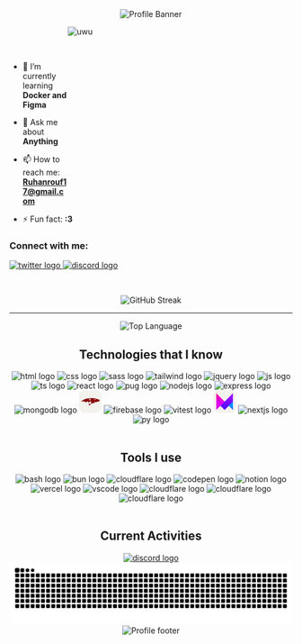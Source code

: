 <div align="center">
  <picture>
  <source media="(prefers-color-scheme: light)" srcset="https://capsule-render.vercel.app/api?type=waving&color=e6e7ed&fontSize=40&height=300&descAlignY=62&animation=fadeIn&text=Hey%20,%20I%27m%20Ruhan&desc=%20I%27m%20a%20frontend%20developer%20%F0%9F%96%A5%EF%B8%8F">
   <img alt="Profile Banner" src="https://capsule-render.vercel.app/api?type=waving&theme=tokyonight&fontSize=40&height=300&descAlignY=62&animation=fadeIn&text=Hey%20,%20I%27m%20Ruhan&desc=%20I%27m%20a%20software%20engineer%20%F0%9F%96%A5%EF%B8%8F">
 </picture>
</div>


&nbsp;
<img align="right" alt="uwu" width="400" height="300" src="https://raw.githubusercontent.com/JoeyBling/JoeyBling/master/pic/pusheencode.gif">

&nbsp;

- 🌱 I’m currently learning **Docker and Figma**

- 💬 Ask me about **Anything**

- 📫 How to reach me: **Ruhanrouf17@gmail.com**

- ⚡ Fun fact: **:3**
<div align="left">
      <h3>Connect with me:</h3> 
  <a href="https://twitter.com/@ruhan_17" target="_blank">
    <picture>
      <source
        media="(prefers-color-scheme: dark)"
        srcset="https://skillicons.dev/icons?i=twitter"
      />
      <img
        alt="twitter logo"
        height="45"
        src="https://skillicons.dev/icons?i=twitter&theme=light"
      />
    </picture>
  </a>

<a href="https://discord.com/users/819191621676695563" target="_blank">
  <picture>
    <source
      media="(prefers-color-scheme: dark)"
      srcset="https://skillicons.dev/icons?i=discord"
    />
    <img
      alt="discord logo"
      height="45"
      src="https://skillicons.dev/icons?i=discord&theme=light"
    />
  </picture>
</a>
  </div>

&nbsp;

<div align="center">
  <picture>
    <source
      media="(prefers-color-scheme: dark)"
      srcset="https://streak-stats.demolab.com/?user=Ruhannn&theme=tokyonight&hide_border=true"
    />
    <img
      alt="GitHub Streak"
      src="https://streak-stats.demolab.com/?user=Ruhannn&theme=graywhite&hide_border=true&background=e6e7ed"
    />
  </picture>
  <br />
  <hr />
  <picture>
    <source
      media="(prefers-color-scheme: dark)"
      srcset="https://github-readme-stats.vercel.app/api/top-langs?username=Ruhannn&theme=tokyonight&hide_border=true"
    />
    <img
      alt="Top Language"
      src="https://github-readme-stats.vercel.app/api/top-langs?username=Ruhannn&theme=graywhite&hide_border=true&bg_color=e6e7ed"
    />
  </picture>
</div>

<h2 align="center">Technologies that I know</h2>

<div align="center">
<picture>
  <source media="(prefers-color-scheme: dark)" srcset="https://skillicons.dev/icons?i=html">
  <img alt="html logo" height="40" src="https://skillicons.dev/icons?i=html&theme=light">
</picture>
<picture>
  <source media="(prefers-color-scheme: dark)" srcset="https://skillicons.dev/icons?i=css">
  <img alt="css logo" height="40" src="https://skillicons.dev/icons?i=css&theme=light">
</picture>
<picture>
  <source media="(prefers-color-scheme: dark)" srcset="https://skillicons.dev/icons?i=sass">
  <img alt="sass logo" height="40" src="https://skillicons.dev/icons?i=sass&theme=light">
</picture>
<picture>
  <source media="(prefers-color-scheme: dark)" srcset="https://skillicons.dev/icons?i=tailwind">
  <img alt="tailwind logo" height="40" src="https://skillicons.dev/icons?i=tailwind&theme=light">
</picture>
<picture>
  <source media="(prefers-color-scheme: dark)" srcset="https://skillicons.dev/icons?i=jquery">
  <img alt="jquery logo" height="40" src="https://skillicons.dev/icons?i=jquery&theme=light">
</picture>
<picture>
  <source media="(prefers-color-scheme: dark)" srcset="https://skillicons.dev/icons?i=js">
  <img alt="js logo" height="40" src="https://skillicons.dev/icons?i=js&theme=light">
</picture>
<picture>
  <source media="(prefers-color-scheme: dark)" srcset="https://skillicons.dev/icons?i=ts">
  <img alt="ts logo" height="40" src="https://skillicons.dev/icons?i=ts&theme=light">
</picture>
<picture>
  <source media="(prefers-color-scheme: dark)" srcset="https://skillicons.dev/icons?i=react">
  <img alt="react logo" height="40" src="https://skillicons.dev/icons?i=react&theme=light">
</picture>
<picture>
  <source media="(prefers-color-scheme: dark)" srcset="https://skillicons.dev/icons?i=pug">
  <img alt="pug logo" height="40" src="https://skillicons.dev/icons?i=pug&theme=light">
</picture>
<picture>
  <source media="(prefers-color-scheme: dark)" srcset="https://skillicons.dev/icons?i=nodejs">
  <img alt="nodejs logo" height="40" src="https://skillicons.dev/icons?i=nodejs&theme=light">
</picture>
<picture>
  <source media="(prefers-color-scheme: dark)" srcset="https://skillicons.dev/icons?i=express">
  <img alt="express logo" height="40" src="https://skillicons.dev/icons?i=express&theme=light">
</picture>
<picture>
  <source media="(prefers-color-scheme: dark)" srcset="https://skillicons.dev/icons?i=mongodb">
  <img alt="mongodb logo" height="40" src="https://skillicons.dev/icons?i=mongodb&theme=light">
</picture>
<picture>
  <source media="(prefers-color-scheme: dark)" srcset="https://raw.githubusercontent.com/Ruhannn/skill-icons/main/icons/Mongoose-Dark.svg"> 
  <img alt="mongoose logo" height="40" src="https://raw.githubusercontent.com/Ruhannn/skill-icons/main/icons/Mongoose-Light.svg">
</picture>
<picture>
  <source media="(prefers-color-scheme: dark)" srcset="https://skillicons.dev/icons?i=firebase">
  <img alt="firebase logo" height="40" src="https://skillicons.dev/icons?i=firebase&theme=light">
</picture>
<picture>
  <source media="(prefers-color-scheme: dark)" srcset="https://skillicons.dev/icons?i=vitest">
  <img alt="vitest logo" height="40" src="https://skillicons.dev/icons?i=vitest&theme=light">
</picture>
<picture>
  <source media="(prefers-color-scheme: dark)" srcset="https://raw.githubusercontent.com/Ruhannn/skill-icons/main/icons/FramerMotion-Dark.svg">
  <img alt="framermotion logo" height="40" src="https://raw.githubusercontent.com/Ruhannn/skill-icons/main/icons/FramerMotion-Light.svg">
</picture>
<picture>
  <source media="(prefers-color-scheme: dark)" srcset="https://skillicons.dev/icons?i=nextjs">
  <img alt="nextjs logo" height="40" src="https://skillicons.dev/icons?i=nextjs&theme=light">
</picture>
<picture>
  <source media="(prefers-color-scheme: dark)" srcset="https://skillicons.dev/icons?i=py">
  <img alt="py logo" height="40" src="https://skillicons.dev/icons?i=py&theme=light">
</picture>
</div>
<br/>
<h2 align="center">Tools I use</h2>
<div align="center">
<picture>
  <source media="(prefers-color-scheme: dark)" srcset="https://skillicons.dev/icons?i=bash">
  <img alt="bash logo" height="40" src="https://skillicons.dev/icons?i=bash&theme=light">
</picture>
<picture>
  <source media="(prefers-color-scheme: dark)" srcset="https://skillicons.dev/icons?i=bun">
  <img alt="bun logo" height="40" src="https://skillicons.dev/icons?i=bun&theme=light">
</picture>
<picture>
  <source media="(prefers-color-scheme: dark)" srcset="https://skillicons.dev/icons?i=cloudflare">
  <img alt="cloudflare logo" height="40" src="https://skillicons.dev/icons?i=cloudflare&theme=light">
</picture>
<picture>
  <source media="(prefers-color-scheme: dark)" srcset="https://skillicons.dev/icons?i=codepen">
  <img alt="codepen logo" height="40" src="https://skillicons.dev/icons?i=codepen&theme=light">
</picture>
<picture>
  <source media="(prefers-color-scheme: dark)" srcset="https://skillicons.dev/icons?i=notion">
  <img alt="notion logo" height="40" src="https://skillicons.dev/icons?i=notion&theme=light">
</picture>
<picture>
  <source media="(prefers-color-scheme: dark)" srcset="https://skillicons.dev/icons?i=vercel">
  <img alt="vercel logo" height="40" src="https://skillicons.dev/icons?i=vercel&theme=light">
</picture>
<picture>
  <source media="(prefers-color-scheme: dark)" srcset="https://skillicons.dev/icons?i=vscode">
  <img alt="vscode logo" height="40" src="https://skillicons.dev/icons?i=vscode&theme=light">
</picture>
	<picture>
  <source media="(prefers-color-scheme: dark)" srcset="https://skillicons.dev/icons?i=docker">
  <img alt="cloudflare logo" height="40" src="https://skillicons.dev/icons?i=docker&theme=light">
</picture>
	<picture>
  <source media="(prefers-color-scheme: dark)" srcset="https://skillicons.dev/icons?i=figma">
  <img alt="cloudflare logo" height="40" src="https://skillicons.dev/icons?i=figma&theme=light">
</picture>
	<picture>
  <source media="(prefers-color-scheme: dark)" srcset="https://skillicons.dev/icons?i=ubuntu">
  <img alt="cloudflare logo" height="40" src="https://skillicons.dev/icons?i=ubuntu&theme=light">
</picture>
</div>
<br/>

<div align="center">

## Current Activities

<a href="https://discord.com/users/819191621676695563" target="_blank">
  <picture>
    <source
      media="(prefers-color-scheme: dark)"
      srcset="https://lanyard.kyrie25.me/api/819191621676695563?bg=282a36&imgStyle=circle&animatioanDuration=4s&waveColor=6272a4&waveSpotifyColor=1db954&hideDiscrim=true&borderRadius=30px&hideBadges=true&useDisplayName=false&idleMessage=%22I%27m%20not%20currently%20doing%20anything!%22"
    />
    <img
      alt="discord logo"
      src="https://lanyard.kyrie25.me/api/819191621676695563?bg=e6e7ed&imgStyle=circle&animatioanDuration=4s&waveColor=24292e&waveSpotifyColor=1db954&hideDiscrim=true&borderRadius=30px&hideBadges=true&useDisplayName=false&idleMessage=%22I%27m%20not%20currently%20doing%20anything!%22"
    />
  </picture>
</a>

<div align="center">
 </div>
<picture align="center">
	<source media="(prefers-color-scheme: dark)" srcset="https://raw.githubusercontent.com/ruhannn/ruhannn/output/snake-dark.svg">
		<source media="(prefers-color-scheme: light)" srcset="https://raw.githubusercontent.com/ruhannn/ruhannn/output/snake.svg">
			<img alt="github contribution grid snake animation" src="https://raw.githubusercontent.com/ruhannn/ruhannn/output/snake.svg">
			</img>
		</source>
	</source>
</picture>
</div>

<div align="center"> 
 <picture>
  <source media="(prefers-color-scheme: dark)" srcset="https://capsule-render.vercel.app/api?type=waving&theme=tokyonight&height=120&section=footer">
   <img alt="Profile footer" src="https://capsule-render.vercel.app/api?type=waving&color=e6e7ed&height=120&section=footer">
 </picture>
</div>

